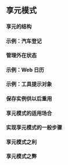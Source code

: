 ## 享元模式  
#### 享元的结构  

#### 示例：汽车登记  

#### 管理外在状态  

#### 示例：Web 日历  

#### 示例：工具提示对象  

#### 保存实例供以后重用  

#### 享元模式的适用场合  

#### 实现享元模式的一般步骤  

#### 享元模式之利  

#### 享元模式之弊  
